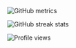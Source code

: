 ![GitHub metrics](https://metrics.lecoq.io/stanley-tarce)  

![GitHub streak stats](https://github-readme-streak-stats.herokuapp.com/?user=stanley-tarce)  

![Profile views](https://gpvc.arturio.dev/stanley-tarce)  
